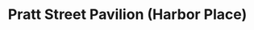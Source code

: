 ---
title: "Pratt Street Pavilion (Harbor Place)"
url: /baltimore/pratt-street-pavilion-harbor-place/
shop: mall
---